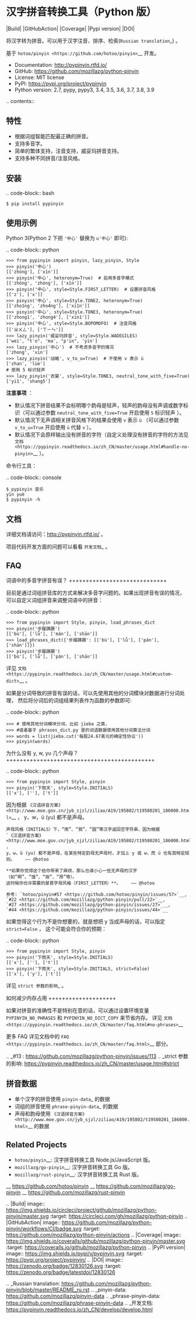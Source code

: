 汉字拼音转换工具（Python 版）
=============================

|Build| |GitHubAction| |Coverage| |Pypi version| |DOI|


将汉字转为拼音。可以用于汉字注音、排序、检索(`Russian translation`_) 。

基于 `hotoo/pinyin <https://github.com/hotoo/pinyin>`__ 开发。

* Documentation: http://pypinyin.rtfd.io/
* GitHub: https://github.com/mozillazg/python-pinyin
* License: MIT license
* PyPI: https://pypi.org/project/pypinyin
* Python version: 2.7, pypy, pypy3, 3.4, 3.5, 3.6, 3.7, 3.8, 3.9

.. contents::


特性
----

* 根据词组智能匹配最正确的拼音。
* 支持多音字。
* 简单的繁体支持，注音支持，威妥玛拼音支持。
* 支持多种不同拼音/注音风格。


安装
----

.. code-block:: bash

    $ pip install pypinyin


使用示例
--------

Python 3(Python 2 下把 ``'中心'`` 替换为 ``u'中心'`` 即可):

.. code-block:: python

    >>> from pypinyin import pinyin, lazy_pinyin, Style
    >>> pinyin('中心')
    [['zhōng'], ['xīn']]
    >>> pinyin('中心', heteronym=True)  # 启用多音字模式
    [['zhōng', 'zhòng'], ['xīn']]
    >>> pinyin('中心', style=Style.FIRST_LETTER)  # 设置拼音风格
    [['z'], ['x']]
    >>> pinyin('中心', style=Style.TONE2, heteronym=True)
    [['zho1ng', 'zho4ng'], ['xi1n']]
    >>> pinyin('中心', style=Style.TONE3, heteronym=True)
    [['zhong1', 'zhong4'], ['xin1']]
    >>> pinyin('中心', style=Style.BOPOMOFO)  # 注音风格
    [['ㄓㄨㄥ'], ['ㄒㄧㄣ']]
    >>> lazy_pinyin('威妥玛拼音', style=Style.WADEGILES)
    ['wei', "t'o", 'ma', "p'in", 'yin']
    >>> lazy_pinyin('中心')  # 不考虑多音字的情况
    ['zhong', 'xin']
    >>> lazy_pinyin('战略', v_to_u=True)  # 不使用 v 表示 ü
    ['zhan', 'lüe']
    # 使用 5 标识轻声
    >>> lazy_pinyin('衣裳', style=Style.TONE3, neutral_tone_with_five=True)
    ['yi1', 'shang5']


**注意事项** ：

* 默认情况下拼音结果不会标明哪个韵母是轻声，轻声的韵母没有声调或数字标识（可以通过参数 ``neutral_tone_with_five=True`` 开启使用 ``5`` 标识轻声 ）。
* 默认情况下无声调相关拼音风格下的结果会使用 ``v`` 表示 ``ü`` （可以通过参数 ``v_to_u=True`` 开启使用 ``ü`` 代替 ``v`` ）。
* 默认情况下会原样输出没有拼音的字符（自定义处理没有拼音的字符的方法见 `文档 <https://pypinyin.readthedocs.io/zh_CN/master/usage.html#handle-no-pinyin>`__ ）。

命令行工具：

.. code-block:: console

    $ pypinyin 音乐
    yīn yuè
    $ pypinyin -h


文档
--------

详细文档请访问：http://pypinyin.rtfd.io/ 。

项目代码开发方面的问题可以看看 `开发文档`_ 。


FAQ
---------

词语中的多音字拼音有误？
+++++++++++++++++++++++++++++

目前是通过词组拼音库的方式来解决多音字问题的。如果出现拼音有误的情况，
可以自定义词组拼音来调整词语中的拼音：

.. code-block:: python

    >>> from pypinyin import Style, pinyin, load_phrases_dict
    >>> pinyin('步履蹒跚')
    [['bù'], ['lǚ'], ['mán'], ['shān']]
    >>> load_phrases_dict({'步履蹒跚': [['bù'], ['lǚ'], ['pán'], ['shān']]})
    >>> pinyin('步履蹒跚')
    [['bù'], ['lǚ'], ['pán'], ['shān']]

详见 `文档 <https://pypinyin.readthedocs.io/zh_CN/master/usage.html#custom-dict>`__ 。

如果是分词导致的拼音有误的话，可以先使用其他的分词模块对数据进行分词处理，
然后将分词后的词组结果列表作为函数的参数即可:

.. code-block:: python

    >>> # 使用其他分词模块分词，比如 jieba 之类，
    >>> #或者基于 phrases_dict.py 里的词语数据使用其他分词算法分词
    >>> words = list(jieba.cut('每股24.67美元的确定性协议'))
    >>> pinyin(words)


为什么没有 y, w, yu 几个声母？
++++++++++++++++++++++++++++++++++++++++++++

.. code-block:: python

    >>> from pypinyin import Style, pinyin
    >>> pinyin('下雨天', style=Style.INITIALS)
    [['x'], [''], ['t']]

因为根据 `《汉语拼音方案》 <http://www.moe.gov.cn/jyb_sjzl/ziliao/A19/195802/t19580201_186000.html>`__ ，
y，w，ü (yu) 都不是声母。

    声母风格（INITIALS）下，“雨”、“我”、“圆”等汉字返回空字符串，因为根据
    `《汉语拼音方案》 <http://www.moe.gov.cn/jyb_sjzl/ziliao/A19/195802/t19580201_186000.html>`__ ，
    y，w，ü (yu) 都不是声母，在某些特定韵母无声母时，才加上 y 或 w，而 ü 也有其特定规则。    —— @hotoo

    **如果你觉得这个给你带来了麻烦，那么也请小心一些无声母的汉字（如“啊”、“饿”、“按”、“昂”等）。
    这时候你也许需要的是首字母风格（FIRST_LETTER）**。    —— @hotoo

    参考: `hotoo/pinyin#57 <https://github.com/hotoo/pinyin/issues/57>`__,
    `#22 <https://github.com/mozillazg/python-pinyin/pull/22>`__,
    `#27 <https://github.com/mozillazg/python-pinyin/issues/27>`__,
    `#44 <https://github.com/mozillazg/python-pinyin/issues/44>`__

如果觉得这个行为不是你想要的，就是想把 y 当成声母的话，可以指定 ``strict=False`` ，
这个可能会符合你的预期：

.. code-block:: python

    >>> from pypinyin import Style, pinyin
    >>> pinyin('下雨天', style=Style.INITIALS)
    [['x'], [''], ['t']]
    >>> pinyin('下雨天', style=Style.INITIALS, strict=False)
    [['x'], ['y'], ['t']]

详见 `strict 参数的影响`_ 。

如何减少内存占用
++++++++++++++++++++

如果对拼音的准确性不是特别在意的话，可以通过设置环境变量 ``PYPINYIN_NO_PHRASES``
和 ``PYPINYIN_NO_DICT_COPY`` 来节省内存。
详见 `文档 <https://pypinyin.readthedocs.io/zh_CN/master/faq.html#no-phrases>`__


更多 FAQ 详见文档中的
`FAQ <https://pypinyin.readthedocs.io/zh_CN/master/faq.html>`__ 部分。


.. _#13 : https://github.com/mozillazg/python-pinyin/issues/113
.. _strict 参数的影响: https://pypinyin.readthedocs.io/zh_CN/master/usage.html#strict


拼音数据
---------

* 单个汉字的拼音使用 `pinyin-data`_ 的数据
* 词组的拼音使用 `phrase-pinyin-data`_ 的数据
* 声母和韵母使用 `《汉语拼音方案》 <http://www.moe.gov.cn/jyb_sjzl/ziliao/A19/195802/t19580201_186000.html>`__ 的数据


Related Projects
-----------------

* `hotoo/pinyin`__: 汉字拼音转换工具 Node.js/JavaScript 版。
* `mozillazg/go-pinyin`__: 汉字拼音转换工具 Go 版。
* `mozillazg/rust-pinyin`__: 汉字拼音转换工具 Rust 版。


__ https://github.com/hotoo/pinyin
__ https://github.com/mozillazg/go-pinyin
__ https://github.com/mozillazg/rust-pinyin


.. |Build| image:: https://img.shields.io/circleci/project/github/mozillazg/python-pinyin/master.svg
   :target: https://circleci.com/gh/mozillazg/python-pinyin
.. |GitHubAction| image:: https://github.com/mozillazg/python-pinyin/workflows/CI/badge.svg
   :target: https://github.com/mozillazg/python-pinyin/actions
.. |Coverage| image:: https://img.shields.io/coveralls/github/mozillazg/python-pinyin/master.svg
   :target: https://coveralls.io/github/mozillazg/python-pinyin
.. |PyPI version| image:: https://img.shields.io/pypi/v/pypinyin.svg
   :target: https://pypi.org/project/pypinyin/
.. |DOI| image:: https://zenodo.org/badge/12830126.svg
   :target: https://zenodo.org/badge/latestdoi/12830126



.. _Russian translation: https://github.com/mozillazg/python-pinyin/blob/master/README_ru.rst
.. _pinyin-data: https://github.com/mozillazg/pinyin-data
.. _phrase-pinyin-data: https://github.com/mozillazg/phrase-pinyin-data
.. _开发文档: https://pypinyin.readthedocs.io/zh_CN/develop/develop.html
